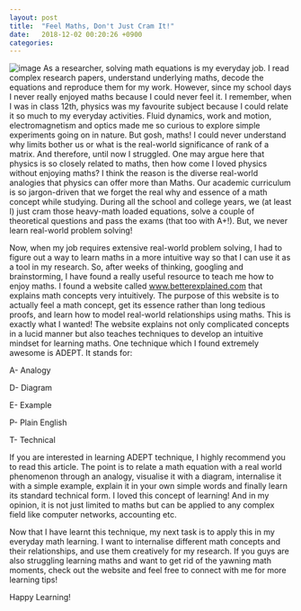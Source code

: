 ```yaml
---
layout: post
title:  "Feel Maths, Don't Just Cram It!"
date:   2018-12-02 00:20:26 +0900
categories: 
---
```


![image]({{site.url}}{{site.baseurl}}/assets/images/diwali.jpg)
As a researcher, solving math equations is my everyday job. I read complex research papers, understand underlying maths, decode the equations and reproduce them for my work. However, since my school days I never really enjoyed maths because I could never feel it. I remember, when I was in class 12th, physics was my favourite subject because I could relate it so much to my everyday activities. Fluid dynamics, work and motion, electromagnetism and optics made me so curious to explore simple experiments going on in nature. But gosh, maths! I could never understand why limits bother us or what is the real-world significance of rank of a matrix. And therefore, until now I struggled. One may argue here that physics is so closely related to maths, then how come I loved physics without enjoying maths? I think the reason is the diverse real-world analogies that physics can offer more than Maths. Our academic curriculum is so jargon-driven that we forget the real why and essence of a math concept while studying. During all the school and college years, we (at least I) just cram those heavy-math loaded equations, solve a couple of theoretical questions and pass the exams (that too with A+!). But, we never learn real-world problem solving!

Now, when my job requires extensive real-world problem solving, I had to figure out a way to learn maths in a more intuitive way so that I can use it as a tool in my research. So, after weeks of thinking, googling and brainstorming, I have found a really useful resource to teach me how to enjoy maths. I found a website called www.betterexplained.com that explains math concepts very intuitively. The purpose of this website is to actually feel a math concept, get its essence rather than long tedious proofs, and learn how to model real-world relationships using maths. This is exactly what I wanted! The website explains not only complicated concepts in a lucid manner but also teaches techniques to develop an intuitive mindset for learning maths. One technique which I found extremely awesome is ADEPT. It stands for:

A- Analogy

D- Diagram

E- Example

P- Plain English

T- Technical

If you are interested in learning ADEPT technique, I highly recommend you to read this article. The point is to relate a math equation with a real world phenomenon through an analogy, visualise it with a diagram, internalise it with a simple example, explain it in your own simple words and finally learn its standard technical form. I loved this concept of learning! And in my opinion, it is not just limited to maths but can be applied to any complex field like computer networks, accounting etc.

Now that I have learnt this technique, my next task is to apply this in my everyday math learning. I want to internalise different math concepts and their relationships, and use them creatively for my research. If you guys are also struggling learning maths and want to get rid of the yawning math moments, check out the website and feel free to connect with me for more learning tips!

Happy Learning!

